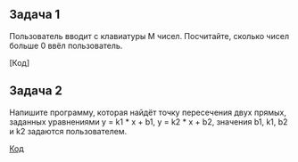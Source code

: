 ## Задача 1

Пользователь вводит с клавиатуры M чисел. Посчитайте, сколько чисел больше 0 ввёл пользователь.

[Код]

## Задача 2 

Напишите программу, которая найдёт точку пересечения двух прямых, заданных уравнениями y = k1 * x + b1, y = k2 * x + b2,
значения b1, k1, b2 и k2 задаются пользователем.

[Код](https://github.com/Aliya472/Homework3.6/blob/main/EX002/Program.cs)